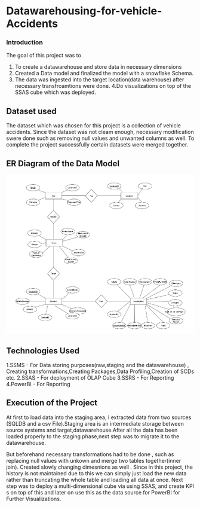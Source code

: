 # Datawarehousing-for-vehicle-Accidents

### Introduction 

The goal of this project was to
1. To create a datawarehouse and store data in necessary dimensions
2. Created a Data model and finalized the model with a snowflake Schema.
3. The data was ingested into the target location(data warehouse) after necessary transfroamtions were done.
4.Do visualizations on top of the  SSAS cube which was deployed.

## Dataset used

The dataset which was chosen for this project is a collection of vehicle accidents. Since the dataset was not cleam enough, necessary modification swere done such as removing null values and unwanted columns as well. To complete the project successfully certain datasets were merged together.

## ER Diagram of the Data Model
![ER diagram](https://github.com/DerickAlex/Datawarehousing-for-vehicular-Accidents/blob/main/ER%20model.PNG)


## Technologies Used
1.SSMS - For Data storing purposes(raw,staging and the datawarehouse) , Creating transformations,Creating Packages,Data Profiling,Creation of SCDs etc.
2.SSAS - For deployment of OLAP Cube
3.SSRS - For Reporting 
4.PowerBI - For Reporting

## Execution of the Project
At first to load data into the staging area, I extracted data from two sources (SQLDB and a csv File).Staging area is an intermediate storage between source systems and target,datawarehouse.After all the data has been loaded properly to the staging phase,next step was to migrate it to the datawarehouse.

But beforehand necessary transformations had to be done , such as replacing null values with unkown and merge two tables together(inner join). Created slowly changing dimesnions as well . Since in this project, the history is not maintained due to this we can simply just load the new data rather than truncating the whole table and loading all data at once. 
Next step was to deploy a multi-dimensional cube via using SSAS, and create KPI s on top of this and later on use this as the data source for PowerBI for Further Visualizations.


